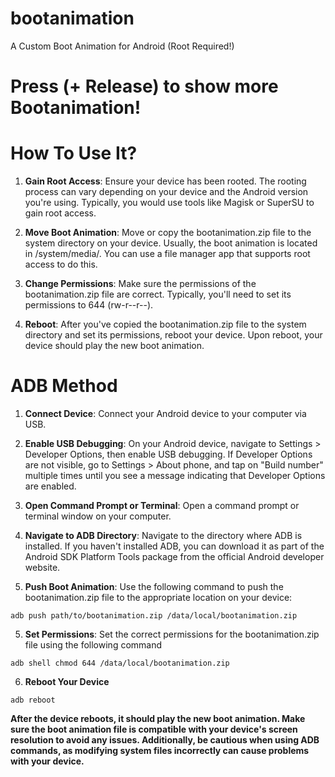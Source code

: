 # bootanimation
A Custom Boot Animation for Android (Root Required!)

# Press (+ Release) to show more Bootanimation!

# How To Use It?
1. **Gain Root Access**: Ensure your device has been rooted. The rooting process can vary depending on your device and the Android version you're using. Typically, you would use tools like Magisk or SuperSU to gain root access.

2. **Move Boot Animation**: Move or copy the bootanimation.zip file to the system directory on your device. Usually, the boot animation is located in /system/media/. You can use a file manager app that supports root access to do this.

3. **Change Permissions**: Make sure the permissions of the bootanimation.zip file are correct. Typically, you'll need to set its permissions to 644 (rw-r--r--).

4. **Reboot**: After you've copied the bootanimation.zip file to the system directory and set its permissions, reboot your device. Upon reboot, your device should play the new boot animation.

# ADB Method
1. **Connect Device**: Connect your Android device to your computer via USB.

2. **Enable USB Debugging**: On your Android device, navigate to Settings > Developer Options, then enable USB debugging. If Developer Options are not visible, go to Settings > About phone, and tap on "Build number" multiple times until you see a message indicating that Developer Options are enabled.

3. **Open Command Prompt or Terminal**: Open a command prompt or terminal window on your computer.

4. **Navigate to ADB Directory**: Navigate to the directory where ADB is installed. If you haven't installed ADB, you can download it as part of the Android SDK Platform Tools package from the official Android developer website.

4. **Push Boot Animation**: Use the following command to push the bootanimation.zip file to the appropriate location on your device:
```
adb push path/to/bootanimation.zip /data/local/bootanimation.zip
```
5. **Set Permissions**: Set the correct permissions for the bootanimation.zip file using the following command
```
adb shell chmod 644 /data/local/bootanimation.zip
```
6. **Reboot Your Device**
```
adb reboot
```
**After the device reboots, it should play the new boot animation. Make sure the boot animation file is compatible with your device's screen resolution to avoid any issues. Additionally, be cautious when using ADB commands, as modifying system files incorrectly can cause problems with your device.**
